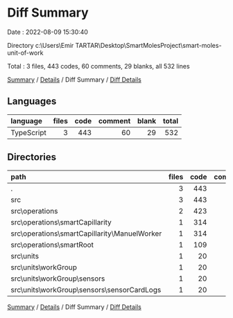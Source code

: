 # Diff Summary

Date : 2022-08-09 15:30:40

Directory c:\\Users\\Emir TARTAR\\Desktop\\SmartMolesProject\\smart-moles-unit-of-work

Total : 3 files,  443 codes, 60 comments, 29 blanks, all 532 lines

[Summary](results.md) / [Details](details.md) / Diff Summary / [Diff Details](diff-details.md)

## Languages
| language | files | code | comment | blank | total |
| :--- | ---: | ---: | ---: | ---: | ---: |
| TypeScript | 3 | 443 | 60 | 29 | 532 |

## Directories
| path | files | code | comment | blank | total |
| :--- | ---: | ---: | ---: | ---: | ---: |
| . | 3 | 443 | 60 | 29 | 532 |
| src | 3 | 443 | 60 | 29 | 532 |
| src\\operations | 2 | 423 | 60 | 32 | 515 |
| src\\operations\\smartCapillarity | 1 | 314 | 33 | 21 | 368 |
| src\\operations\\smartCapillarity\\ManuelWorker | 1 | 314 | 33 | 21 | 368 |
| src\\operations\\smartRoot | 1 | 109 | 27 | 11 | 147 |
| src\\units | 1 | 20 | 0 | -3 | 17 |
| src\\units\\workGroup | 1 | 20 | 0 | -3 | 17 |
| src\\units\\workGroup\\sensors | 1 | 20 | 0 | -3 | 17 |
| src\\units\\workGroup\\sensors\\sensorCardLogs | 1 | 20 | 0 | -3 | 17 |

[Summary](results.md) / [Details](details.md) / Diff Summary / [Diff Details](diff-details.md)